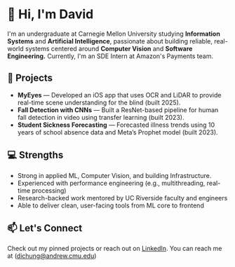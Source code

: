 # 👋 Hi, I'm David

I'm an undergraduate at Carnegie Mellon University studying **Information Systems** and **Artificial Intelligence**, passionate about building reliable, real-world systems centered around **Computer Vision** and **Software Engineering.** Currently, I'm an SDE Intern at Amazon's Payments team.

## 🚀 Projects

- **MyEyes** — Developed an iOS app that uses OCR and LiDAR to provide real-time scene understanding for the blind (built 2025).
- **Fall Detection with CNNs** — Built a ResNet-based pipeline for human fall detection in video using transfer learning (built 2023).
- **Student Sickness Forecasting** — Forecasted illness trends using 10 years of school absence data and Meta’s Prophet model (built 2023).

## 💻 Strengths

- Strong in applied ML, Computer Vision, and building Infrastructure.
- Experienced with performance engineering (e.g., multithreading, real-time processing)  
- Research-backed work mentored by UC Riverside faculty and engineers  
- Able to deliver clean, user-facing tools from ML core to frontend

## 📫 Let's Connect

Check out my pinned projects or reach out on [LinkedIn](https://www.linkedin.com/in/davidchung29). You can reach me at (dichung@andrew.cmu.edu)
